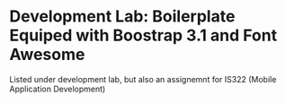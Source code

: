 <h1>Development Lab: Boilerplate Equiped with Boostrap 3.1 and Font Awesome</h1>
<p>Listed under development lab, but also an assignemnt for IS322 (Mobile Application 
Development)</p>

